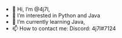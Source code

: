- 👋 Hi, I’m @4j7l,
- 👀 I’m interested in Python and Java
- 🌱 I’m currently learning Java,
- 📫 How to contact me: Discord: 4j7l#7124
